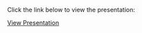 Click the link below to view the presentation:

[View Presentation](https://docs.google.com/presentation/d/1HNtUduEly2afTuE3SY6CLNdB57Cnrd7M/edit?usp=sharing&ouid=111135332898959729368&rtpof=true&sd=true)
